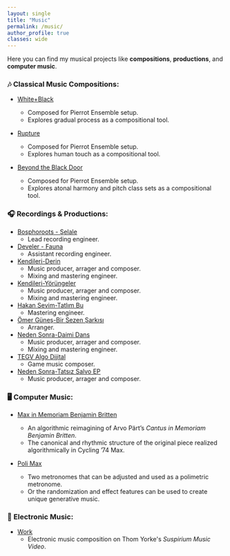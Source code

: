 ```yaml
---
layout: single
title: "Music"
permalink: /music/
author_profile: true
classes: wide
---
```


Here you can find my musical projects like **compositions**, **productions**, and **computer music**.

### 🎶 Classical Music Compositions:
- [White+Black](https://www.youtube.com/watch?v=PhRhla156VU)
  - Composed for Pierrot Ensemble setup.
  - Explores gradual process as a compositional tool.

- [Rupture](https://www.youtube.com/watch?v=bM7qLfADG_k)
  - Composed for Pierrot Ensemble setup.
  - Explores human touch as a compositional tool. 

- [Beyond the Black Door](https://www.youtube.com/watch?v=HUaajNXNwpk)
  - Composed for Pierrot Ensemble setup.
  - Explores atonal harmony and pitch class sets as a compositional tool. 

### 🎧 Recordings & Productions:
- [Bosphoroots - Şelale](https://open.spotify.com/album/0wbp6DoGZGSVduSS1sc4hA)
  - Lead recording engineer.
- [Develer - Fauna](https://open.spotify.com/album/7nGr6qIQ8JA2lVfv5REUiu)
  - Assistant recording engineer.
- [Kendileri-Derin](https://open.spotify.com/track/3xlvlqxOMoBJhqTzMG3Hx7?si=fbdbb676a48d4591&nd=1&dlsi=7db803d943a045ec)
  - Music producer, arrager and composer.
  - Mixing and mastering engineer.
- [Kendileri-Yörüngeler](https://open.spotify.com/track/51chgK66fLkr1TO3zRYt79?si=823ff1aaf5bd44ad&nd=1&dlsi=8a488e82ef3342f6)
  - Music producer, arrager and composer.
  - Mixing and mastering engineer.
- [Hakan Sevim-Tatlım Bu](https://open.spotify.com/track/0mgoMrZYPxifzwNoq54Rur?si=1e463ccb1ec94f59&nd=1&dlsi=d0aad1a6ce094174)
  - Mastering engineer.
- [Ömer Güneş-Bir Sezen Şarkısı](https://open.spotify.com/track/0xT9XsQfIUlzHW3lfptNr4?si=802c1e7f23db4733&nd=1&dlsi=cb784958a5494b1c)
  - Arranger.
- [Neden Sonra-Daimi Dans](https://open.spotify.com/album/3xSCvLtbPs59N6bepvulxg?si=YWhgq0OOTeWRZoWwcEIfvA&nd=1&dlsi=afe442634ee148d6)
  - Music producer, arrager and composer.
  - Mixing and mastering engineer.
- [TEGV Algo Dijital](https://algodijital.com/en/)
  - Game music composer.
- [Neden Sonra-Tatsız Salvo EP](https://open.spotify.com/album/21h7wNzXB8p9A85rMNqujI?si=U4M25pV_SCG9IciCA39sYA&nd=1&dlsi=e97e7a3c76c94418)
  - Music producer, arrager and composer.

### 🖥️ Computer Music:
- [Max in Memoriam Benjamin Britten](https://www.youtube.com/watch?v=uVDTAzasXeo)
  - An algorithmic reimagining of Arvo Pärt’s *Cantus in Memoriam Benjamin Britten*.
  - The canonical and rhythmic structure of the original piece realized algorithmically in Cycling ’74 Max.

- [Poli Max](https://www.youtube.com/watch?v=raHxo61u-FI)
  - Two metronomes that can be adjusted and used as a polimetric metronome.
  - Or the randomization and effect features can be used to create unique generative music.

### 🎹 Electronic Music:
- [Work](https://www.youtube.com/watch?v=yWdMagJelFg)
  - Electronic music composition on Thom Yorke's *Suspirium Music Video*.
